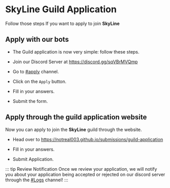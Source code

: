 # SkyLine Guild Application

Follow those steps If you want to apply to join __SkyLine__
## Apply with our bots

- The Guild application is now very simple: follow these steps.

- Join our Discord Server at https://discord.gg/sqVBrMVQmp

- Go to [#apply](https://discord.com/channels/1133013542208020531/1133428787795722302) channel.

- Click on the `Apply` button.

- Fill in your answers.

- Submit the form.

## Apply through the guild application website

Now you can apply to join the __SkyLine__ guild through the website.
 
- Head over to https://notreal003.github.io/submissions/guild-application

- Fill in your answers.

- Submit Application.

::: tip Review Notification
Once we review your application, we will notify you about your application being accepted or rejected on our discord server through the [#Logs](https://discord.com/channels/1133013542208020531/1133428794506608661) channel!
:::
